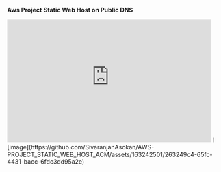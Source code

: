 **Aws Project**
**Static Web Host on Public DNS**
<iframe src="https://view.officeapps.live.com/op/embed.aspx?src=https%3A%2F%2Fraw%2Egithubusercontent%2Ecom%3A443%2FSivaranjanAsokan%2FAWS%2DPROJECT%5FSTATIC%5FWEB%5FHOST%5FACM%2Fmain%2FStatic%2520Web%2520Host%2520on%2520Public%2520DNS%2Edocx" width="476px" height="288px" frameborder="0">This is an embedded <a target="_blank" href="https://office.com">Microsoft Office</a> document, powered by <a target="_blank" href="https://office.com/webapps">Office</a>.</iframe>
![image](https://github.com/SivaranjanAsokan/AWS-PROJECT_STATIC_WEB_HOST_ACM/assets/163242501/263249c4-65fc-4431-bacc-6fdc3dd95a2e)
